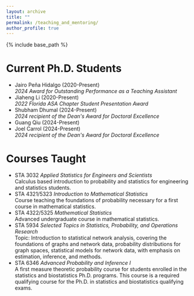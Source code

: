 ```yaml
--- 
layout: archive
title: ""
permalink: /teaching_and_mentoring/
author_profile: true
---
```


{% include base_path %}


Current Ph.D. Students
=======
<ul>
<li>
Jairo Pe&#241;a Hidalgo (2020-Present)<br>
<i>2024 Award for Outstanding Performance as a Teaching Assistant</i>
</li>
<li>
Jiaheng Li (2020-Present)<br>
<i>2022 Florida ASA Chapter Student Presentation Award</i>
</li>
<li>
Shubham Dhumal (2024-Present)<br> 
<i>2024 recipient of the Dean's Award for Doctoral Excellence</i>
</li>
<li>
Guang Qiu (2024-Present)
</li>
<li>
Joel Carrol (2024-Present)<br>
<i>2024 recipient of the Dean's Award for Doctoral Excellence</i>
</li>
</ul>



Courses Taught
========
<ul>
<li>
STA 3032 <i>Applied Statistics for Engineers and Scientists</i><br>
Calculus based introduction to probability and statistics for engineering and statistics students. 
</li>
<li>
STA 4321/5323 <i>Introduction to Mathematical Statistics</i><br>
Course teaching the foundations of probability necessary for a first course in mathematical statistics. 
</li>
<li>
STA 4322/5325 <i>Mathematical Statistics</i><br>
Advanced undergraduate course in mathematical statistics.
</li>
<li>
STA 5934 <i>Selected Topics in Statistics, Probability, and Operations Research</i><br>
Topic: Introduction to statistical network analysis, covering the foundations
of graphs and network data,
probability distributions for graph spaces,
statistical models for network data,
with emphasis on estimation, inference, and methods.
</li>
<li>
STA 6346 <i>Advanced Probability and Inference I</i><br>
A first measure theoretic probability course for students enrolled in the statistics and biostatistics Ph.D. programs. 
This course is a required qualifying course for the Ph.D. in statistics and biostatistics qualifying exams.
</li>
</ul>


